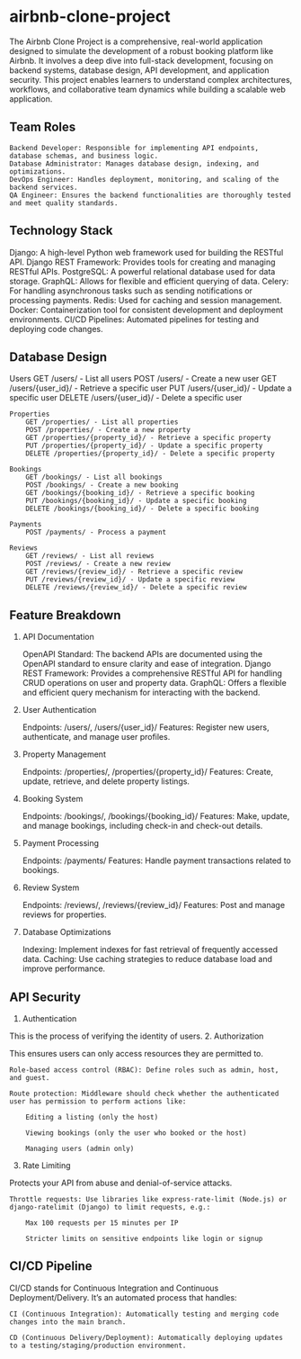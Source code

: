 # airbnb-clone-project
The Airbnb Clone Project is a comprehensive, real-world application designed to simulate the development of a robust booking platform like Airbnb.
It involves a deep dive into full-stack development, focusing on backend systems, database design, API development, and application security.
This project enables learners to understand complex architectures, workflows, and collaborative team dynamics while building a scalable web application.

## Team Roles
    Backend Developer: Responsible for implementing API endpoints, database schemas, and business logic.
    Database Administrator: Manages database design, indexing, and optimizations.
    DevOps Engineer: Handles deployment, monitoring, and scaling of the backend services.
    QA Engineer: Ensures the backend functionalities are thoroughly tested and meet quality standards.

## Technology Stack    
 Django: A high-level Python web framework used for building the RESTful API.
    Django REST Framework: Provides tools for creating and managing RESTful APIs.
    PostgreSQL: A powerful relational database used for data storage.
    GraphQL: Allows for flexible and efficient querying of data.
    Celery: For handling asynchronous tasks such as sending notifications or processing payments.
    Redis: Used for caching and session management.
    Docker: Containerization tool for consistent development and deployment environments.
    CI/CD Pipelines: Automated pipelines for testing and deploying code changes.

## Database Design
 Users
        GET /users/ - List all users
        POST /users/ - Create a new user
        GET /users/{user_id}/ - Retrieve a specific user
        PUT /users/{user_id}/ - Update a specific user
        DELETE /users/{user_id}/ - Delete a specific user

    Properties
        GET /properties/ - List all properties
        POST /properties/ - Create a new property
        GET /properties/{property_id}/ - Retrieve a specific property
        PUT /properties/{property_id}/ - Update a specific property
        DELETE /properties/{property_id}/ - Delete a specific property

    Bookings
        GET /bookings/ - List all bookings
        POST /bookings/ - Create a new booking
        GET /bookings/{booking_id}/ - Retrieve a specific booking
        PUT /bookings/{booking_id}/ - Update a specific booking
        DELETE /bookings/{booking_id}/ - Delete a specific booking

    Payments
        POST /payments/ - Process a payment

    Reviews
        GET /reviews/ - List all reviews
        POST /reviews/ - Create a new review
        GET /reviews/{review_id}/ - Retrieve a specific review
        PUT /reviews/{review_id}/ - Update a specific review
        DELETE /reviews/{review_id}/ - Delete a specific review
## Feature Breakdown
1. API Documentation

    OpenAPI Standard: The backend APIs are documented using the OpenAPI standard to ensure clarity and ease of integration.
    Django REST Framework: Provides a comprehensive RESTful API for handling CRUD operations on user and property data.
    GraphQL: Offers a flexible and efficient query mechanism for interacting with the backend.

2. User Authentication

    Endpoints: /users/, /users/{user_id}/
    Features: Register new users, authenticate, and manage user profiles.

3. Property Management

    Endpoints: /properties/, /properties/{property_id}/
    Features: Create, update, retrieve, and delete property listings.

4. Booking System

    Endpoints: /bookings/, /bookings/{booking_id}/
    Features: Make, update, and manage bookings, including check-in and check-out details.

5. Payment Processing

    Endpoints: /payments/
    Features: Handle payment transactions related to bookings.

6. Review System

    Endpoints: /reviews/, /reviews/{review_id}/
    Features: Post and manage reviews for properties.

7. Database Optimizations

    Indexing: Implement indexes for fast retrieval of frequently accessed data.
    Caching: Use caching strategies to reduce database load and improve performance.

## API Security
1. Authentication

This is the process of verifying the identity of users.
2. Authorization

This ensures users can only access resources they are permitted to.

    Role-based access control (RBAC): Define roles such as admin, host, and guest.

    Route protection: Middleware should check whether the authenticated user has permission to perform actions like:

        Editing a listing (only the host)

        Viewing bookings (only the user who booked or the host)

        Managing users (admin only)

3. Rate Limiting

Protects your API from abuse and denial-of-service attacks.

    Throttle requests: Use libraries like express-rate-limit (Node.js) or django-ratelimit (Django) to limit requests, e.g.:

        Max 100 requests per 15 minutes per IP

        Stricter limits on sensitive endpoints like login or signup

## CI/CD Pipeline
CI/CD stands for Continuous Integration and Continuous Deployment/Delivery. It’s an automated process that handles:

    CI (Continuous Integration): Automatically testing and merging code changes into the main branch.

    CD (Continuous Delivery/Deployment): Automatically deploying updates to a testing/staging/production environment.
        
